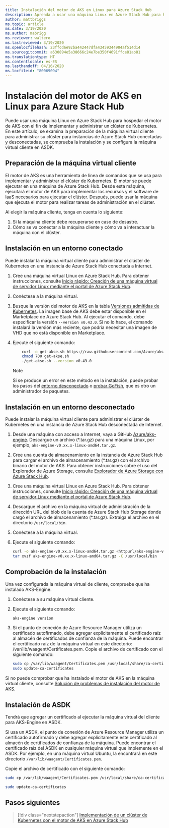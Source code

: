 ```yaml
---
title: Instalación del motor de AKS en Linux para Azure Stack Hub
description: Aprenda a usar una máquina Linux en Azure Stack Hub para hospedar el motor de AKS con el fin de implementar y administrar un clúster de Kubernetes.
author: mattbriggs
ms.topic: article
ms.date: 3/19/2020
ms.author: mabrigg
ms.reviewer: waltero
ms.lastreviewed: 3/19/2020
ms.openlocfilehash: 23ffcd6e92ba442447dfa43459344904af514d14
ms.sourcegitcommit: a630894e5a38666c24e7be350f4691ffce81ab81
ms.translationtype: HT
ms.contentlocale: es-ES
ms.lasthandoff: 04/16/2020
ms.locfileid: "80069094"
---
```

# <a name="install-the-aks-engine-on-linux-in-azure-stack-hub"></a>Instalación del motor de AKS en Linux para Azure Stack Hub

Puede usar una máquina Linux en Azure Stack Hub para hospedar el motor de AKS con el fin de implementar y administrar un clúster de Kubernetes. En este artículo, se examina la preparación de la máquina virtual cliente para administrar su clúster para instancias de Azure Stack Hub conectadas y desconectadas, se comprueba la instalación y se configura la máquina virtual cliente en ASDK.

## <a name="prepare-the-client-vm"></a>Preparación de la máquina virtual cliente

El motor de AKS es una herramienta de línea de comandos que se usa para implementar y administrar el clúster de Kubernetes. El motor se puede ejecutar en una máquina de Azure Stack Hub. Desde esta máquina, ejecutará el motor de AKS para implementar los recursos y el software de IaaS necesarios para ejecutar el clúster. Después, puede usar la máquina que ejecuta el motor para realizar tareas de administración en el clúster.

Al elegir la máquina cliente, tenga en cuenta lo siguiente:

1. Si la máquina cliente debe recuperarse en caso de desastre.
2. Cómo se va conectar a la máquina cliente y cómo va a interactuar la máquina con el clúster.

## <a name="install-in-a-connected-environment"></a>Instalación en un entorno conectado

Puede instalar la máquina virtual cliente para administrar el clúster de Kubernetes en una instancia de Azure Stack Hub conectada a Internet.

1. Cree una máquina virtual Linux en Azure Stack Hub. Para obtener instrucciones, consulte [Inicio rápido: Creación de una máquina virtual de servidor Linux mediante el portal de Azure Stack Hub](https://docs.microsoft.com/azure-stack/user/azure-stack-quick-linux-portal).
2. Conéctese a la máquina virtual.
3. Busque la versión del motor de AKS en la tabla [Versiones admitidas de Kubernetes](https://github.com/Azure/aks-engine/blob/master/docs/topics/azure-stack.md#supported-kubernetes-versions). La imagen base de AKS debe estar disponible en el Marketplace de Azure Stack Hub. Al ejecutar el comando, debe especificar la versión `--version v0.43.0`. Si no lo hace, el comando instalará la versión más reciente, que podría necesitar una imagen de VHD que no está disponible en Marketplace.
4. Ejecute el siguiente comando:

    ```bash  
        curl -o get-akse.sh https://raw.githubusercontent.com/Azure/aks-engine/master/scripts/get-akse.sh
        chmod 700 get-akse.sh
        ./get-akse.sh --version v0.43.0
    ```

    > [!Note]  
    > Si se produce un error en este método en la instalación, puede probar los pasos del [entorno desconectado](#install-in-a-disconnected-environment) o [probar GoFish](azure-stack-kubernetes-aks-engine-troubleshoot.md#try-gofish), que es otro un administrador de paquetes.

## <a name="install-in-a-disconnected-environment"></a>Instalación en un entorno desconectado

Puede instalar la máquina virtual cliente para administrar el clúster de Kubernetes en una instancia de Azure Stack Hub desconectada de Internet.

1.  Desde una máquina con acceso a Internet, vaya a GitHub [Azure/aks-engine](https://github.com/Azure/aks-engine/releases/latest). Descargue un archivo (*.tar.gz) para una máquina Linux, por ejemplo, `aks-engine-v0.xx.x-linux-amd64.tar.gz`.

2.  Cree una cuenta de almacenamiento en la instancia de Azure Stack Hub para cargar el archivo de almacenamiento (*.tar.gz) con el archivo binario del motor de AKS. Para obtener instrucciones sobre el uso del Explorador de Azure Storage, consulte [Explorador de Azure Storage con Azure Stack Hub](https://docs.microsoft.com/azure-stack/user/azure-stack-storage-connect-se).

3. Cree una máquina virtual Linux en Azure Stack Hub. Para obtener instrucciones, consulte [Inicio rápido: Creación de una máquina virtual de servidor Linux mediante el portal de Azure Stack Hub](https://docs.microsoft.com/azure-stack/user/azure-stack-quick-linux-portal).

3.  Descargue el archivo en la máquina virtual de administración de la dirección URL del blob de la cuenta de Azure Stack Hub Storage donde cargó el archivo de almacenamiento (*.tar.gz). Extraiga el archivo en el directorio `/usr/local/bin`.

4. Conéctese a la máquina virtual.

5.  Ejecute el siguiente comando:

    ```bash  
    curl -o aks-engine-v0.xx.x-linux-amd64.tar.gz <httpurl/aks-engine-v0.xx.x-linux-amd64.tar.gz>
    tar xvzf aks-engine-v0.xx.x-linux-amd64.tar.gz -C /usr/local/bin
    ```

## <a name="verify-the-installation"></a>Comprobación de la instalación

Una vez configurada la máquina virtual de cliente, compruebe que ha instalado AKS-Engine.

1. Conéctese a su máquina virtual cliente.
2. Ejecute el siguiente comando:

   ```bash  
   aks-engine version
   ```

3. Si el punto de conexión de Azure Resource Manager utiliza un certificado autofirmado, debe agregar explícitamente el certificado raíz al almacén de certificados de confianza de la máquina. Puede encontrar el certificado raíz de la máquina virtual en este directorio: /var/lib/waagent/Certificates.pem. Copie el archivo de certificado con el siguiente comando: 

   ```bash
   sudo cp /var/lib/waagent/Certificates.pem /usr/local/share/ca-certificates/azurestackca.crt 
   sudo update-ca-certificates
   ```

Si no puede comprobar que ha instalado el motor de AKS en la máquina virtual cliente, consulte [Solución de problemas de instalación del motor de AKS](azure-stack-kubernetes-aks-engine-troubleshoot.md).


## <a name="asdk-installation"></a>Instalación de ASDK

Tendrá que agregar un certificado al ejecutar la máquina virtual del cliente para AKS-Engine en ASDK.

Si usa un ASDK, el punto de conexión de Azure Resource Manager utiliza un certificado autofirmado y debe agregar explícitamente este certificado al almacén de certificados de confianza de la máquina. Puede encontrar el certificado raíz del ASDK en cualquier máquina virtual que implemente en el ASDK. Por ejemplo, en una máquina virtual Ubuntu, la encontrará en este directorio `/var/lib/waagent/Certificates.pem`. 

Copie el archivo de certificado con el siguiente comando:

```bash
sudo cp /var/lib/waagent/Certificates.pem /usr/local/share/ca-certificates/azurestackca.crt

sudo update-ca-certificates
```

## <a name="next-steps"></a>Pasos siguientes

> [!div class="nextstepaction"]
> [Implementación de un clúster de Kubernetes con el motor de AKS en Azure Stack Hub](azure-stack-kubernetes-aks-engine-deploy-cluster.md)